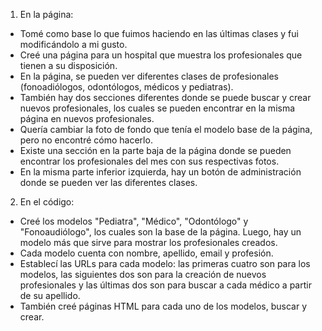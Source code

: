 1. En la página:

- Tomé como base lo que fuimos haciendo en las últimas clases y fui modificándolo a mi gusto.
- Creé una página para un hospital que muestra los profesionales que tienen a su disposición.
- En la página, se pueden ver diferentes clases de profesionales (fonoadiólogos, odontólogos, médicos y pediatras).
- También hay dos secciones diferentes donde se puede buscar y crear nuevos profesionales, los cuales se pueden encontrar en la misma página en nuevos profesionales.
- Quería cambiar la foto de fondo que tenía el modelo base de la página, pero no encontré cómo hacerlo.
- Existe una sección en la parte baja de la página donde se pueden encontrar los profesionales del mes con sus respectivas fotos.
- En la misma parte inferior izquierda, hay un botón de administración donde se pueden ver las diferentes clases.


2. En el código:

- Creé los modelos "Pediatra", "Médico", "Odontólogo" y "Fonoaudiólogo", los cuales son la base de la página. Luego, hay un modelo más que sirve para mostrar los profesionales creados.
- Cada modelo cuenta con nombre, apellido, email y profesión.
- Establecí las URLs para cada modelo: las primeras cuatro son para los modelos, las siguientes dos son para la creación de nuevos profesionales y las últimas dos son para buscar a cada médico a partir de su apellido.
- También creé páginas HTML para cada uno de los modelos, buscar y crear.